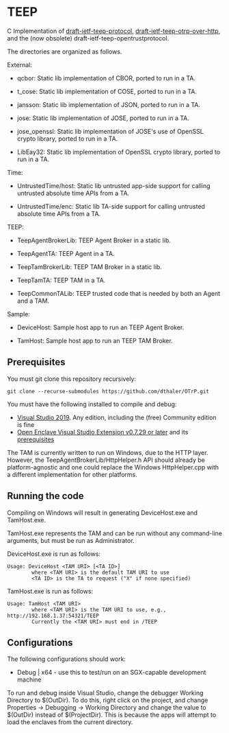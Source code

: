 # TEEP

C Implementation of [draft-ietf-teep-protocol](https://tools.ietf.org/html/draft-ietf-teep-protocol/),
[draft-ietf-teep-otrp-over-http](https://tools.ietf.org/html/draft-ietf-teep-otrp-over-http), and the (now obsolete) draft-ietf-teep-opentrustprotocol.

The directories are organized as follows.

External:

* qcbor: Static lib implementation of CBOR, ported to run in a TA.

* t\_cose: Static lib implementation of COSE, ported to run in a TA.

* jansson: Static lib implementation of JSON, ported to run in a TA.

* jose: Static lib implementation of JOSE, ported to run in a TA.

* jose\_openssl: Static lib implementation of JOSE's use of OpenSSL crypto library, ported to run in a TA.

* LibEay32: Static lib implementation of OpenSSL crypto library, ported to run in a TA.

Time:

* UntrustedTime/host: Static lib untrusted app-side support for calling untrusted absolute time APIs from a TA.

* UntrustedTime/enc: Static lib TA-side support for calling untrusted absolute time APIs from a TA.

TEEP:

* TeepAgentBrokerLib: TEEP Agent Broker in a static lib.

* TeepAgentTA: TEEP Agent in a TA.

* TeepTamBrokerLib: TEEP TAM Broker in a static lib.

* TeepTamTA: TEEP TAM in a TA.

* TeepCommonTALib: TEEP trusted code that is needed by both an Agent and a TAM.

Sample:

* DeviceHost: Sample host app to run an TEEP Agent Broker.

* TamHost: Sample host app to run an TEEP TAM Broker.

## Prerequisites

You must git clone this repository recursively:

```
git clone --recurse-submodules https://github.com/dthaler/OTrP.git
```

You must have the following installed to compile and debug:
* [Visual Studio 2019](https://visualstudio.microsoft.com/). Any edition, including the (free) Community edition is fine
* [Open Enclave Visual Studio Extension v0.7.29 or later](https://1drv.ms/u/s!Aqj-Bj9PNivcnvAKGa6fr8AlGk_a0g?e=am23nd) and its [prerequisites](https://github.com/dthaler/openenclave/blob/feature.vsextension/docs/GettingStartedDocs/VisualStudioWindows.md)

The TAM is currently written to run on Windows, due to the HTTP layer.
However, the TeepAgentBrokerLib/HttpHelper.h API should already be
platform-agnostic and one could replace the Windows HttpHelper.cpp with 
a different implementation for other platforms.

## Running the code

Compiling on Windows will result in generating DeviceHost.exe and TamHost.exe.

TamHost.exe represents the TAM and can be run without any command-line arguments, but must be run as Administrator.

DeviceHost.exe is run as follows:

```
Usage: DeviceHost <TAM URI> [<TA ID>]
        where <TAM URI> is the default TAM URI to use
        <TA ID> is the TA to request ("X" if none specified)
```

TamHost.exe is run as follows:

```
Usage: TamHost <TAM URI>
        where <TAM URI> is the TAM URI to use, e.g., http://192.168.1.37:54321/TEEP
        Currently the <TAM URI> must end in /TEEP
```

## Configurations

The following configurations should work:

* Debug | x64 - use this to test/run on an SGX-capable development machine

To run and debug inside Visual Studio, change the debugger Working Directory
to $(OutDir).  To do this, right click on the project,
and change Properties -> Debugging -> Working Directory and change the
value to $(OutDir) instead of $(ProjectDir).  This is because the apps
will attempt to load the enclaves from the current directory.
